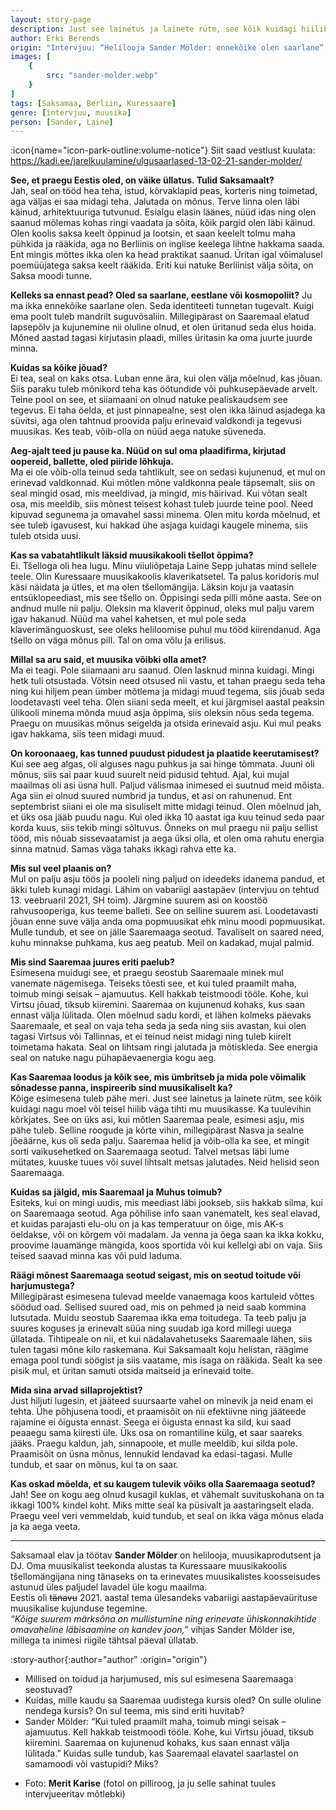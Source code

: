 ```yaml
---
layout: story-page
description: Just see lainetus ja lainete rütm, see kõik kuidagi hiilib väga tihti mu muusikasse.
author: Erki Berends
origin: "Intervjuu: “Helilooja Sander Mölder: ennekõike olen saarlane”, Saarte Hääl, 3. märts 2021."
images: [
    {
        src: "sander-molder.webp"
    }
]
tags: [Saksamaa, Berliin, Kuressaare]
genre: [intervjuu, muusika]
person: [Sander, Laine]
---
```


<!-- # {{ $doc.title }} -->

:icon{name="icon-park-outline:volume-notice"} Siit saad vestlust kuulata: https://kadi.ee/jarelkuulamine/ulgusaarlased-13-02-21-sander-molder/


**See, et praegu Eestis oled, on väike üllatus. Tulid Saksamaalt?** \
Jah, seal on tööd hea teha, istud, kõrvaklapid peas, korteris ning toimetad, aga väljas ei saa midagi teha. Jalutada on mõnus. Terve linna olen läbi käinud, arhitektuuriga tutvunud. Esialgu elasin läänes, nüüd idas ning olen saanud mõlemas kohas ringi vaadata ja sõita, kõik pargid olen läbi käinud. Olen koolis saksa keelt õppinud ja lootsin, et saan keelelt tolmu maha pühkida ja rääkida, aga no Berliinis on inglise keelega lihtne hakkama saada. Ent mingis mõttes ikka olen ka head praktikat saanud. Üritan igal võimalusel poemüüjatega saksa keelt rääkida. Eriti kui natuke Berliinist välja sõita, on Saksa moodi tunne.

**Kelleks sa ennast pead? Oled sa saarlane, eestlane või kosmopoliit?**
Ju ma ikka ennekõike saarlane olen. Seda identiteeti tunnetan tugevalt. Kuigi ema poolt tuleb mandrilt suguvõsaliin. Millegipärast on Saaremaal elatud lapsepõlv ja kujunemine nii oluline olnud, et olen üritanud seda elus hoida. Mõned aastad tagasi kirjutasin plaadi, milles üritasin ka oma juurte juurde minna.

**Kuidas sa kõike jõuad?** \
Ei tea, seal on kaks otsa. Luban enne ära, kui olen välja mõelnud, kas jõuan. Siis paraku tuleb mõnikord teha kas öötundide või puhkusepäevade arvelt. Teine pool on see, et siiamaani on olnud natuke pealiskaudsem see tegevus. Ei taha öelda, et just pinnapealne, sest olen ikka läinud asjadega ka süvitsi, aga olen tahtnud proovida palju erinevaid valdkondi ja tegevusi muusikas. Kes teab, võib-olla on nüüd aega natuke süveneda.

**Aeg-ajalt teed ju pause ka. Nüüd on sul oma plaadifirma, kirjutad oopereid, ballette, oled piiride lõhkuja.** \
Ma ei ole võib-olla teinud seda tahtlikult, see on sedasi kujunenud, et mul on erinevad valdkonnad. Kui mõtlen mõne valdkonna peale täpsemalt, siis on seal mingid osad, mis meeldivad, ja mingid, mis häirivad. Kui võtan sealt osa, mis meeldib, siis mõnest teisest kohast tuleb juurde teine pool. Need kipuvad segunema ja omavahel sassi minema. Olen mitu korda mõelnud, et see tuleb igavusest, kui hakkad ühe asjaga kuidagi kaugele minema, siis tuleb otsida uusi.

**Kas sa vabatahtlikult läksid muusikakooli tšellot õppima?** \
Ei. Tšelloga oli hea lugu. Minu viiuliõpetaja Laine Sepp juhatas mind sellele teele. Olin Kuressaare muusikakoolis klaverikatsetel. Ta palus koridoris mul käsi näidata ja ütles, et ma olen tšellomängija. Läksin koju ja vaatasin entsüklopeediast, mis see tšello on. Õppisingi seda pilli mõne aasta. See on andnud mulle nii palju. Oleksin ma klaverit õppinud, oleks mul palju varem igav hakanud. Nüüd ma vahel kahetsen, et mul pole seda klaverimänguoskust, see oleks heliloomise puhul mu tööd kiirendanud. Aga tšello on väga mõnus pill. Tal on oma võlu ja erilisus.

**Millal sa aru said, et muusika võibki olla amet?** \
Ma ei teagi. Pole siiamaani aru saanud. Olen lasknud minna kuidagi. Mingi hetk tuli otsustada. Võtsin need otsused nii vastu, et tahan praegu seda teha ning kui hiljem pean ümber mõtlema ja midagi muud tegema, siis jõuab seda loodetavasti veel teha. Olen siiani seda meelt, et kui järgmisel aastal peaksin ülikooli minema mõnda muud asja õppima, siis oleksin nõus seda tegema. Praegu on muusikas mõnus seigelda ja otsida erinevaid asju. Kui mul peaks igav hakkama, siis teen midagi muud.

**On koroonaaeg, kas tunned puudust pidudest ja plaatide keerutamisest?** \
Kui see aeg algas, oli alguses nagu puhkus ja sai hinge tõmmata. Juuni oli mõnus, siis sai paar kuud suurelt neid pidusid tehtud. Ajal, kui mujal maailmas oli asi üsna hull. Paljud välismaa inimesed ei suutnud meid mõista. Aga siin ei olnud suured numbrid ja tundus, et asi on rahunenud. Ent septembrist siiani ei ole ma sisuliselt mitte midagi teinud. Olen mõelnud jah, et üks osa jääb puudu nagu. Kui oled ikka 10 aastat iga kuu teinud seda paar korda kuus, siis tekib mingi sõltuvus. Õnneks on mul praegu nii palju sellist tööd, mis nõuab sissevaatamist ja aega üksi olla, et olen oma rahutu energia sinna matnud. Samas väga tahaks ikkagi rahva ette ka.

**Mis sul veel plaanis on?** \
Mul on palju asju töös ja pooleli ning paljud on ideedeks idanema pandud, et äkki tuleb kunagi midagi. Lähim on vabariigi aastapäev (intervjuu on tehtud 13. veebruaril 2021, SH toim). Järgmine suurem asi on koostöö rahvusooperiga, kus teeme balleti. See on selline suurem asi. Loodetavasti jõuan enne suve välja anda oma popmuusikat ehk minu moodi popmuusikat. Mulle tundub, et see on jälle Saaremaaga seotud. Tavaliselt on saared need, kuhu minnakse puhkama, kus aeg peatub. Meil on kadakad, mujal palmid.

**Mis sind Saaremaa juures eriti paelub?** \
Esimesena muidugi see, et praegu seostub Saaremaale minek mul vanemate nägemisega. Teiseks tõesti see, et kui tuled praamilt maha, toimub mingi seisak – ajamuutus. Kell hakkab teistmoodi tööle. Kohe, kui Virtsu jõuad, tiksub kiiremini. Saaremaa on kujunenud kohaks, kus saan ennast välja lülitada. Olen mõelnud sadu kordi, et lähen kolmeks päevaks Saaremaale, et seal on vaja teha seda ja seda ning siis avastan, kui olen tagasi Virtsus või Tallinnas, et ei teinud neist midagi ning tuleb kiirelt toimetama hakata. Seal on lihtsam ringi jalutada ja mõtiskleda. See energia seal on natuke nagu pühapäevaenergia kogu aeg.

**Kas Saaremaa loodus ja kõik see, mis ümbritseb ja mida pole võimalik sõnadesse panna, inspireerib sind muusikaliselt ka?** \
Kõige esimesena tuleb pähe meri. Just see lainetus ja lainete rütm, see kõik kuidagi nagu moel või teisel hiilib väga tihti mu muusikasse. Ka tuulevihin kõrkjates. See on üks asi, kui mõtlen Saaremaa peale, esimesi asju, mis pähe tuleb. Selline roogude ja kõrte vihin, millegipärast Nasva ja sealne jõeäärne, kus oli seda palju. Saaremaa helid ja võib-olla ka see, et mingit sorti vaikusehetked on Saaremaaga seotud. Talvel metsas läbi lume mütates, kuuske tuues või suvel lihtsalt metsas jalutades. Neid helisid seon Saaremaaga. 

**Kuidas sa jälgid, mis Saaremaal ja Muhus toimub?** \
Esiteks, kui on mingi uudis, mis meediast läbi jookseb, siis hakkab silma, kui on Saaremaaga seotud. Aga põhilise info saan vanematelt, kes seal elavad, et kuidas parajasti elu-olu on ja kas temperatuur on õige, mis AK-s öeldakse, või on kõrgem või madalam. Ja venna ja õega saan ka ikka kokku, proovime lauamänge mängida, koos sportida või kui kellelgi abi on vaja. Siis teised saavad minna kas või puid laduma.

**Räägi mõnest Saaremaaga seotud seigast, mis on seotud toitude või harjumustega?** \
Millegipärast esimesena tulevad meelde vanaemaga koos kartuleid võttes söödud oad. Sellised suured oad, mis on pehmed ja neid saab kommina lutsutada. Muidu seostub Saaremaa ikka ema toitudega. Ta teeb palju ja suures koguses ja erinevalt süüa ning suudab iga kord millegi uuega üllatada. Tihtipeale on nii, et kui nädalavahetuseks Saaremaale lähen, siis tulen tagasi mõne kilo raskemana. Kui Saksamaalt koju helistan, räägime emaga pool tundi söögist ja siis vaatame, mis isaga on rääkida. Sealt ka see pisik mul, et üritan samuti otsida maitseid ja erinevaid toite. 

**Mida sina arvad sillaprojektist?** \
Just hiljuti lugesin, et jääteed suursaarte vahel on minevik ja neid enam ei tehta. Ühe põhjusena toodi, et praamisõit on nii efektiivne ning jääteede rajamine ei õigusta ennast. Seega ei õigusta ennast ka sild, kui saad peaaegu sama kiiresti üle. Üks osa on romantiline külg, et saar saareks jääks. Praegu kaldun, jah, sinnapoole, et mulle meeldib, kui silda pole. Praamisõit on üsna mõnus, lennukid lendavad ka edasi-tagasi. Mulle tundub, et saar on mõnus, kui ta on saar.

**Kas oskad mõelda, et su kaugem tulevik võiks olla Saaremaaga seotud?** \
Jah! See on kogu aeg olnud kusagil kuklas, et vähemalt suvituskohana on ta ikkagi 100% kindel koht. Miks mitte seal ka püsivalt ja aastaringselt elada. Praegu veel veri vemmeldab, kuid tundub, et seal on ikka väga mõnus elada ja ka aega veeta.

<hr />

Saksamaal elav ja töötav **Sander Mölder** on helilooja, muusikaprodutsent ja DJ. Oma muusikalist teekonda alustas ta Kuressaare muusikakoolis tšellomängijana ning tänaseks on ta erinevates muusikalistes koosseisudes astunud üles paljudel lavadel üle kogu maailma. \
Eestis oli ~~tänavu~~ 2021. aastal tema ülesandeks vabariigi aastapäevaürituse muusikalise kujunduse tegemine. \
*“Kõige suurem märksõna on mullistumine ning erinevate ühiskonnakihtide omavaheline läbisaamine on kandev joon,”* vihjas Sander Mölder ise, millega ta inimesi riigile tähtsal päeval üllatab. 






:story-author{:author="author" :origin="origin"}

<details-wrapper summary="Mis mõtted tekkisid?">

- Millised on toidud ja harjumused, mis sul esimesena Saaremaaga seostuvad?
- Kuidas, mille kaudu sa Saaremaa uudistega kursis oled? On sulle oluline nendega kursis? On sul teema, mis sind eriti huvitab?
- Sander Mölder: “Kui tuled praamilt maha, toimub mingi seisak – ajamuutus. Kell hakkab teistmoodi tööle. Kohe, kui Virtsu jõuad, tiksub kiiremini. Saaremaa on kujunenud kohaks, kus saan ennast välja lülitada.” Kuidas sulle tundub, kas Saaremaal elavatel saarlastel on samamoodi või vastupidi? Miks?

</details-wrapper>


<details-wrapper summary="Allikad" class="text-sm" icon="icon-park-outline:document-folder">

- Foto: **Merit Karise** (fotol on pilliroog, ja ju selle sahinat tuules intervjueeritav mõtlebki)

</details-wrapper>